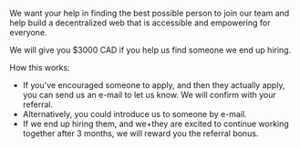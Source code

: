 We want your help in finding the best possible person to join our team and help build a decentralized web that is accessible and empowering for everyone.

We will give you $3000 CAD if you help us find someone we end up hiring.

How this works:
- If you've encouraged someone to apply, and then they actually apply, you can send us an e-mail to let us know. We will confirm with your referral.
- Alternatively, you could introduce us to someone by e-mail.
- If we end up hiring them, and we+they are excited to continue working together after 3 months, we will reward you the referral bonus.
